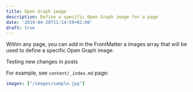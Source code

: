 ```yaml
---
title: Open Graph image
description: Define a specific Open Graph image for a page
date: '2019-04-20T11:14:59+02:00'
draft: true
---
```

Within any page, you can add in the FrontMatter a images array that will be used to define a specific Open Graph image.

Testing new changes in posts

For example, see `content/_index.md` page:

```YAML
images: ["/images/sample.jpg"]
```
